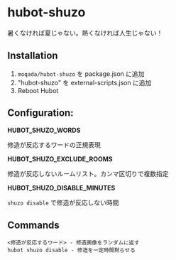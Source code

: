 # hubot-shuzo

暑くなければ夏じゃない。熱くなければ人生じゃない！

## Installation

1. `moqada/hubot-shuzo` を package.json に追加
2. "hubot-shuzo" を external-scripts.json に追加
4. Reboot Hubot

## Configuration:

**HUBOT_SHUZO_WORDS**

修造が反応するワードの正規表現

**HUBOT_SHUZO_EXCLUDE_ROOMS**

修造が反応しないルームリスト。カンマ区切りで複数指定

**HUBOT_SHUZO_DISABLE_MINUTES**

`shuzo disable` で修造が反応しない時間

## Commands

```
<修造が反応するワード> - 修造画像をランダムに返す
hubot shuzo disable - 修造を一定時間黙らせる
```
